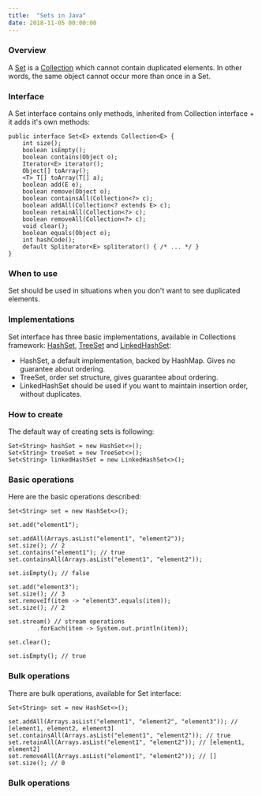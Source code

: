 ```yaml
---
title:  "Sets in Java"
date: 2018-11-05 00:00:00
---
```


### <a href="#overview" name="overview"><i class="fa fa-link anchor" aria-hidden="true"></i></a> Overview

A [Set](https://docs.oracle.com/javase/8/docs/api/java/util/Set.html) is a [Collection](https://docs.oracle.com/javase/8/docs/api/java/util/Collection.html) which cannot contain duplicated elements. In other words, the same object cannot occur more than once in a Set.

### <a href="#interface" name="interface"><i class="fa fa-link anchor" aria-hidden="true"></i></a> Interface

A Set interface contains only methods, inherited from Collection interface + it adds it's own methods:

```
public interface Set<E> extends Collection<E> {
    int size();
    boolean isEmpty();
    boolean contains(Object o);
    Iterator<E> iterator();
    Object[] toArray();
    <T> T[] toArray(T[] a);
    boolean add(E e);
    boolean remove(Object o);
    boolean containsAll(Collection<?> c);
    boolean addAll(Collection<? extends E> c);
    boolean retainAll(Collection<?> c);
    boolean removeAll(Collection<?> c);
    void clear();
    boolean equals(Object o);
    int hashCode();
    default Spliterator<E> spliterator() { /* ... */ }
}
```

### <a href="#when_to_use" name="when_to_use"><i class="fa fa-link anchor" aria-hidden="true"></i></a> When to use

Set should be used in situations when you don't want to see duplicated elements.

### <a href="#implementations" name="implementations"><i class="fa fa-link anchor" aria-hidden="true"></i></a> Implementations

Set interface has three basic implementations, available in Collections framework: [HashSet](https://docs.oracle.com/javase/8/docs/api/java/util/HashSet.html), [TreeSet](https://docs.oracle.com/javase/8/docs/api/java/util/TreeSet.html) and [LinkedHashSet](https://docs.oracle.com/javase/8/docs/api/java/util/LinkedHashSet.html):
* HashSet, a default implementation, backed by HashMap. Gives no guarantee about ordering.
* TreeSet, order set structure, gives guarantee about ordering.
* LinkedHashSet should be used if you want to maintain insertion order, without duplicates.

### <a href="#how-to-create" name="how-to-create"><i class="fa fa-link anchor" aria-hidden="true"></i></a> How to create

The default way of creating sets is following:
```
Set<String> hashSet = new HashSet<>();
Set<String> treeSet = new TreeSet<>();
Set<String> linkedHashSet = new LinkedHashSet<>();
```

### <a href="#basic-operations" name="basic-operations"><i class="fa fa-link anchor" aria-hidden="true"></i></a> Basic operations

Here are the basic operations described:

```
Set<String> set = new HashSet<>();

set.add("element1");

set.addAll(Arrays.asList("element1", "element2"));
set.size(); // 2
set.contains("element1"); // true
set.containsAll(Arrays.asList("element1", "element2"));

set.isEmpty(); // false

set.add("element3");
set.size(); // 3
set.removeIf(item -> "element3".equals(item));
set.size(); // 2

set.stream() // stream operations
        .forEach(item -> System.out.println(item));

set.clear();

set.isEmpty(); // true
```

### <a href="#bulk-operations" name="bulk-operations"><i class="fa fa-link anchor" aria-hidden="true"></i></a> Bulk operations

There are bulk operations, available for Set interface:
```
Set<String> set = new HashSet<>();

set.addAll(Arrays.asList("element1", "element2", "element3")); // [element1, element2, element3]
set.containsAll(Arrays.asList("element1", "element2")); // true
set.retainAll(Arrays.asList("element1", "element2")); // [element1, element2]
set.removeAll(Arrays.asList("element1", "element2")); // []
set.size(); // 0
```

### <a href="#bulk-operations" name="bulk-operations"><i class="fa fa-link anchor" aria-hidden="true"></i></a> Bulk operations

